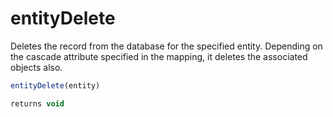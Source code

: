 # entityDelete

Deletes the record from the database for the specified entity. Depending on the cascade attribute specified in the mapping, it deletes the associated objects also.

```javascript
entityDelete(entity)
```

```javascript
returns void
```
